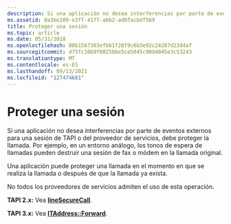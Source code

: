```yaml
---
description: Si una aplicación no desea interferencias por parte de eventos externos para una sesión de TAPI o del proveedor de servicios, debe proteger la llamada.
ms.assetid: 0a3be209-e3ff-4177-abb2-ad0facbdf569
title: Proteger una sesión
ms.topic: article
ms.date: 05/31/2018
ms.openlocfilehash: 00b1567303efb61f28f9c6b3e92c24287d23d4af
ms.sourcegitcommit: d75fc10b9f0825bbe5ce5045c90d4045e3c53243
ms.translationtype: MT
ms.contentlocale: es-ES
ms.lasthandoff: 09/13/2021
ms.locfileid: "127474681"
---
```

# <a name="secure-a-session"></a>Proteger una sesión

Si una aplicación no desea interferencias por parte de eventos externos para una sesión de TAPI o del proveedor de servicios, debe proteger la llamada. Por ejemplo, en un entorno análogo, los tonos de espera de llamadas pueden destruir una sesión de fax o módem en la llamada original.

Una aplicación puede proteger una llamada en el momento en que se realiza la llamada o después de que la llamada ya exista.

No todos los proveedores de servicios admiten el uso de esta operación.

**TAPI 2.x:** Vea [**lineSecureCall**](/windows/win32/api/tapi/nf-tapi-linesecurecall).

**TAPI 3.x:** Vea [**ITAddress::Forward**](/windows/desktop/api/tapi3if/nf-tapi3if-itaddress-forward).

 

 
